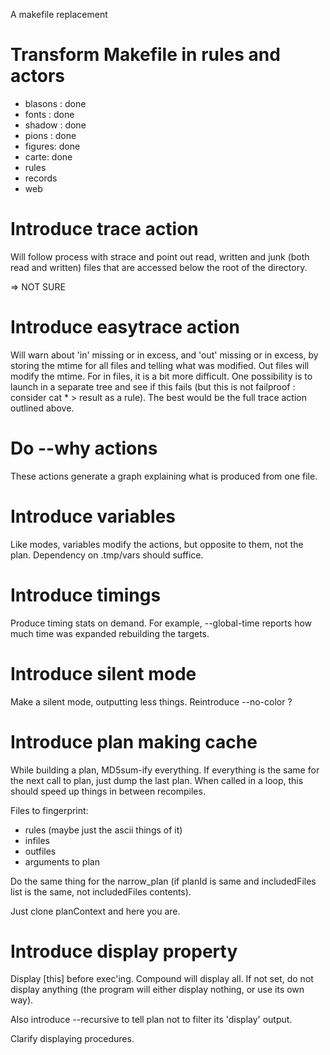 A makefile replacement

# Transform Makefile in rules and actors

 * blasons : done
 * fonts : done
 * shadow : done
 * pions : done
 * figures: done
 * carte: done
 * rules
 * records
 * web

# Introduce trace action

Will follow process with strace and point out read, written and junk
(both read and written) files that are accessed below the root of the
directory.

=> NOT SURE

# Introduce easytrace action

Will warn about 'in' missing or in excess, and 'out' missing or in
excess, by storing the mtime for all files and telling what was
modified. Out files will modify the mtime. For in files, it is a bit
more difficult. One possibility is to launch in a separate tree and see
if this fails (but this is not failproof : consider cat * > result as a
rule). The best would be the full trace action outlined above.

# Do --why actions

These actions generate a graph explaining what is produced from one file.

# Introduce variables

Like modes, variables modify the actions, but opposite to them, not the plan.
Dependency on .tmp/vars should suffice.

# Introduce timings

Produce timing stats on demand. For example, --global-time reports how
much time was expanded rebuilding the targets.

# Introduce silent mode

Make a silent mode, outputting less things. Reintroduce --no-color ?

# Introduce plan making cache

While building a plan, MD5sum-ify everything. If everything is the same
for the next call to plan, just dump the last plan. When called in a loop,
this should speed up things in between recompiles.

Files to fingerprint:
 * rules (maybe just the ascii things of it)
 * infiles
 * outfiles
 * arguments to plan

Do the same thing for the narrow_plan (if planId is same and
includedFiles list is the same, not includedFiles contents).

Just clone planContext and here you are.

# Introduce display property

Display [this] before exec'ing. Compound will display all. If not set,
do not display anything (the program will either display nothing, or
use its own way).

Also introduce --recursive to tell plan not to filter its 'display' output.

Clarify displaying procedures.

